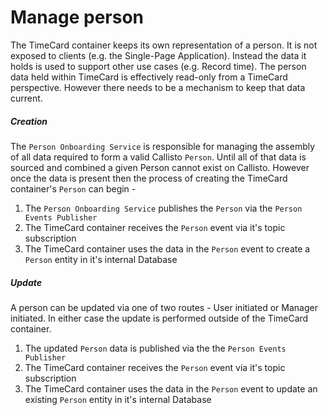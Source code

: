 # Manage person
The TimeCard container keeps its own representation of a person. It is not exposed to clients (e.g. the Single-Page Application). Instead the data it holds is used to support other use cases (e.g. Record time). The person data held within TimeCard is effectively read-only from a TimeCard perspective. However there needs to be a mechanism to keep that data current.

##### Creation
The `Person Onboarding Service` is responsible for managing the assembly of all data required to form a valid Callisto `Person`. Until all of that data is sourced and combined a given Person cannot exist on Callisto. However once the data is present then the process of creating the TimeCard container's `Person` can begin - 

 1. The `Person Onboarding Service` publishes the `Person` via the `Person Events Publisher`
 2. The TimeCard container receives the `Person` event via it's topic subscription 
 3. The TimeCard container uses the data in the `Person` event to create a `Person` entity in it's internal Database

##### Update
A person can be updated via one of two routes - User initiated or Manager initiated. In either case the update is performed outside of the TimeCard container. 

 1. The updated `Person` data is published via the the `Person Events Publisher`
 2. The TimeCard container receives the `Person` event via it's topic subscription 
 3. The TimeCard container uses the data in the `Person` event to update an existing `Person` entity in it's internal Database